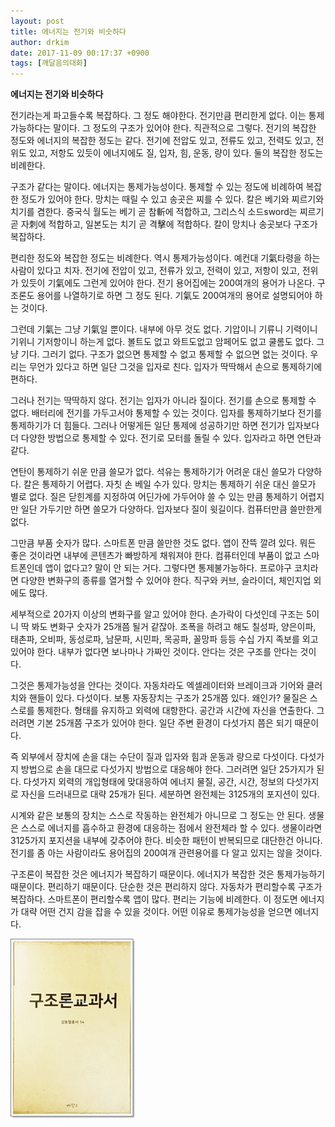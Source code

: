 ```yaml
---
layout: post
title: 에너지는 전기와 비슷하다
author: drkim
date: 2017-11-09 00:17:37 +0900
tags: [깨달음의대화]
---
```

  **에너지는 전기와 비슷하다**



전기라는게 파고들수록 복잡하다. 그 정도 해야한다. 전기만큼 편리한게 없다. 이는 통제가능하다는 말이다. 그 정도의 구조가 있어야 한다. 직관적으로 그렇다. 전기의 복잡한 정도와 에너지의 복잡한 정도는 같다. 전기에 전압도 있고, 전류도 있고, 전력도 있고, 전위도 있고, 저항도 있듯이 에너지에도 질, 입자, 힘, 운동, 량이 있다. 둘의 복잡한 정도는 비례한다. 

  


구조가 같다는 말이다. 에너지는 통제가능성이다. 통제할 수 있는 정도에 비례하여 복잡한 정도가 있어야 한다. 망치는 때릴 수 있고 송곳은 찌를 수 있다. 칼은 베기와 찌르기와 치기를 겸한다. 중국식 월도는 베기 곧 참斬에 적합하고, 그리스식 소드sword는 찌르기 곧 자刺에 적합하고, 일본도는 치기 곧 격擊에 적합하다. 칼이 망치나 송곳보다 구조가 복잡하다. 

  


편리한 정도와 복잡한 정도는 비례한다. 역시 통제가능성이다. 예컨대 기氣타령을 하는 사람이 있다고 치자. 전기에 전압이 있고, 전류가 있고, 전력이 있고, 저항이 있고, 전위가 있듯이 기氣에도 그런게 있어야 한다. 전기 용어집에는 200여개의 용어가 나온다. 구조론도 용어를 나열하기로 하면 그 정도 된다. 기氣도 200여개의 용어로 설명되어야 하는 것이다. 

  


그런데 기氣는 그냥 기氣일 뿐이다. 내부에 아무 것도 없다. 기압이니 기류니 기력이니 기위니 기저항이니 하는게 없다. 볼트도 없고 와트도없고 암페어도 없고 쿨롬도 없다. 그냥 기다. 그러기 없다. 구조가 없으면 통제할 수 없고 통제할 수 없으면 없는 것이다. 우리는 무언가 있다고 하면 일단 그것을 입자로 친다. 입자가 딱딱해서 손으로 통제하기에 편하다.

  


그러나 전기는 딱딱하지 않다. 전기는 입자가 아니라 질이다. 전기를 손으로 통제할 수 없다. 배터리에 전기를 가두고서야 통제할 수 있는 것이다. 입자를 통제하기보다 전기를 통제하기가 더 힘들다. 그러나 어떻게든 일단 통제에 성공하기만 하면 전기가 입자보다 더 다양한 방법으로 통제할 수 있다. 전기로 모터를 돌릴 수 있다. 입자라고 하면 연탄과 같다.

  


연탄이 통제하기 쉬운 만큼 쓸모가 없다. 석유는 통제하기가 어려운 대신 쓸모가 다양하다. 칼은 통제하기 어렵다. 자칫 손 베일 수가 있다. 망치는 통제하기 쉬운 대신 쓸모가 별로 없다. 질은 닫힌계를 지정하여 어딘가에 가두어야 쓸 수 있는 만큼 통제하기 어렵지만 일단 가두기만 하면 쓸모가 다양하다. 입자보다 질이 윗길이다. 컴퓨터만큼 쓸만한게 없다. 

  


그만큼 부품 숫자가 많다. 스마트폰 만큼 쓸만한 것도 없다. 앱이 잔뜩 깔려 있다. 뭐든 좋은 것이라면 내부에 콘텐츠가 빠방하게 채워져야 한다. 컴퓨터인데 부품이 없고 스마트폰인데 앱이 없다고? 말이 안 되는 거다. 그렇다면 통제불가능하다. 프로야구 코치라면 다양한 변화구의 종류를 열거할 수 있어야 한다. 직구와 커브, 슬라이더, 체인지업 외에도 많다.

  


세부적으로 20가지 이상의 변화구를 알고 있어야 한다. 손가락이 다섯인데 구조는 5이니 딱 봐도 변화구 숫자가 25개쯤 될거 같잖아. 조폭을 하려고 해도 칠성파, 양은이파, 태촌파, 오비파, 동성로파, 남문파, 시민파, 목공파, 꼴망파 등등 수십 가지 족보를 외고 있어야 한다. 내부가 없다면 보나마나 가짜인 것이다. 안다는 것은 구조를 안다는 것이다.

  


그것은 통제가능성을 안다는 것이다. 자동차라도 엑셀레이터와 브레이크과 기어와 클러치와 핸들이 있다. 다섯이다. 보통 자동장치는 구조가 25개쯤 있다. 왜인가? 물질은 스스로를 통제한다. 형태를 유지하고 외력에 대항한다. 공간과 시간에 자신을 연출한다. 그러려면 기본 25개쯤 구조가 있어야 한다. 일단 주변 환경이 다섯가지 쯤은 되기 때문이다.

  


즉 외부에서 장치에 손을 대는 수단이 질과 입자와 힘과 운동과 량으로 다섯이다. 다섯가지 방법으로 손을 대므로 다섯가지 방법으로 대응해야 한다. 그러려면 일단 25가지가 된다. 다섯가지 외력의 개입형태에 맞대응하여 에너지 물질, 공간, 시간, 정보의 다섯가지로 자신을 드러내므로 대략 25개가 된다. 세분하면 완전체는 3125개의 포지션이 있다. 

  


시계와 같은 보통의 장치는 스스로 작동하는 완전체가 아니므로 그 정도는 안 된다. 생물은 스스로 에너지를 흡수하고 환경에 대응하는 점에서 완전체라 할 수 있다. 생물이라면 3125가지 포지션을 내부에 갖추어야 한다. 비슷한 패턴이 반복되므로 대단한건 아니다. 전기를 좀 아는 사람이라도 용어집의 200여개 관련용어를 다 알고 있지는 않을 것이다. 

  


구조론이 복잡한 것은 에너지가 복잡하기 때문이다. 에너지가 복잡한 것은 통제가능하기 때문이다. 편리하기 때문이다. 단순한 것은 편리하지 않다. 자동차가 편리할수록 구조가 복잡하다. 스마트폰이 편리할수록 앱이 많다. 편리는 기능에 비례한다. 이 정도면 에너지가 대략 어떤 건지 감을 잡을 수 있을 것이다. 어떤 이유로 통제가능성을 얻으면 에너지다. 

  


![0.jpg](files/attach/images/198/693/902/0.jpg)